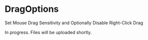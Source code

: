 # DragOptions
Set Mouse Drag Sensitivity and Optionally Disable Right-Click Drag

In progress. Files will be uploaded shortly.
